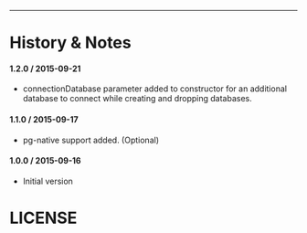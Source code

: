 
---------------------------------------

History & Notes
================
####

#### 1.2.0 / 2015-09-21
* connectionDatabase parameter added to constructor for an additional database to connect while creating and dropping
databases.

#### 1.1.0 / 2015-09-17
* pg-native support added. (Optional)

#### 1.0.0 / 2015-09-16
* Initial version

LICENSE
=======
